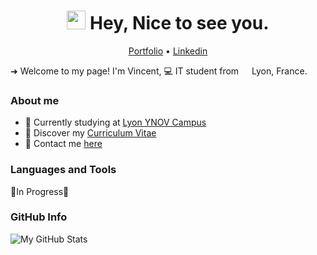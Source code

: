 <h1 align="center"><img src="https://emojis.slackmojis.com/emojis/images/1531849430/4246/blob-sunglasses.gif?1531849430" width="30"/> Hey, Nice to see you.</h1>

<p align="center">
  <a href="#">Portfolio</a> •
  <a href="https://www.linkedin.com/in/vincentmagnien">Linkedin</a>
</p>
 
<p>➜ Welcome to my page!  I'm Vincent, 💻 IT student from <img src="https://cdn-icons-png.flaticon.com/512/197/197560.png" width="13"/> Lyon, France.</p>

### About me

* 💼 Currently studying at [Lyon YNOV Campus](https://www.ynov.com) <br/>
* 🔖 Discover my [Curriculum Vitae](#)<br/>
* 📧 Contact me [here](#)<br/>

### Languages and Tools
🚧In Progress🚧

### GitHub Info
![My GitHub Stats](https://github-readme-stats.vercel.app/api?username=vincmgn&show_icons=true&theme=midnight-purple)
